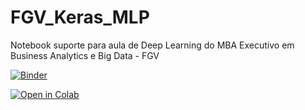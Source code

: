# FGV_Keras_MLP
Notebook suporte para aula de Deep Learning do MBA Executivo em Business Analytics e Big Data - FGV

[![Binder](https://mybinder.org/badge_logo.svg)](https://mybinder.org/v2/gh/BernardoAflalo/FGV_Keras_MLP/master?filepath=fgv_keras_mlp.ipynb)


[![Open in Colab](https://colab.research.google.com/assets/colab-badge.svg)](https://colab.research.google.com/github/BernardoAflalo/FGV_Keras_MLP/master?filepath=fgv_keras_mlp.ipynb)
